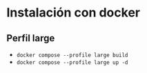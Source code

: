 # Instalación con docker
## Perfil large
- `docker compose --profile large build`
- `docker compose --profile large up -d`



